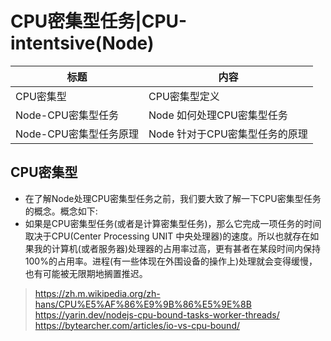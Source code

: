 # CPU密集型任务|CPU-intentsive(Node)

| 标题 | 内容 |
| --- | --- |
| CPU密集型 | CPU密集型定义 |
| Node-CPU密集型任务 | Node 如何处理CPU密集型任务 |
| Node-CPU密集型任务原理 |  Node 针对于CPU密集型任务的原理 |

## CPU密集型

- 在了解Node处理CPU密集型任务之前，我们要大致了解一下CPU密集型任务的概念。概念如下:
- 如果是CPU密集型任务(或者是计算密集型任务)，那么它完成一项任务的时间取决于CPU(Center Processing UNIT 中央处理器)的速度。所以也就存在如果我的计算机(或者服务器)处理器的占用率过高，更有甚者在某段时间内保持100%的占用率。进程(有一些体现在外围设备的操作上)处理就会变得缓慢，也有可能被无限期地搁置推迟。





> https://zh.m.wikipedia.org/zh-hans/CPU%E5%AF%86%E9%9B%86%E5%9E%8B
> https://yarin.dev/nodejs-cpu-bound-tasks-worker-threads/
> https://bytearcher.com/articles/io-vs-cpu-bound/
